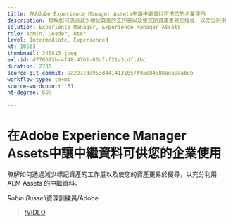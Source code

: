 ```yaml
---
title: 在Adobe Experience Manager Assets中讓中繼資料可供您的企業使用
description: 瞭解如何透過減少標記資產的工作量以及使您的資產更易於搜尋，以充分利用 AEM Assets 的中繼資料。
solution: Experience Manager, Experience Manager Assets
role: Admin, Leader, User
level: Intermediate, Experienced
kt: 10563
thumbnail: 343815.jpeg
exl-id: d770673b-4f48-4761-86df-f21a3cdfc4bc
duration: 2730
source-git-commit: 9a297cda953d4414131657f9ac84580aea0eabeb
workflow-type: tm+mt
source-wordcount: '81'
ht-degree: 66%

---
```


# 在Adobe Experience Manager Assets中讓中繼資料可供您的企業使用

瞭解如何透過減少標記資產的工作量以及使您的資產更易於搜尋，以充分利用 AEM Assets 的中繼資料。

*Robin Bussell*&#x200B;資深訓練員/Adobe

>[!VIDEO](https://video.tv.adobe.com/v/343815/?quality=12&learn=on)
